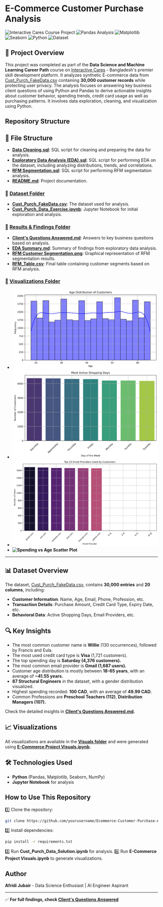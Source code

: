# E-Commerce Customer Purchase Analysis

![Interactive Cares Course Project](https://img.shields.io/badge/Interactive-Cares-blue)
![Pandas Analysis](https://img.shields.io/badge/Pandas-1.5.3-blue)
![Matplotlib](https://img.shields.io/badge/Matplot-lib-brightgreen)
![Seaborn](https://img.shields.io/badge/Sea-Born-blue)
![Python](https://img.shields.io/badge/Python-3.9%2B-brightgreen)
![Dataset](https://img.shields.io/badge/Records-30k-orange)

## 📌 Project Overview
This project was completed as part of the **Data Science and Machine Learning Career Path** course on [Interactive Cares](https://interactivecares.com/courseDetails/284?title=Data_Science_and_Machine_Learning_Career_Path/) - Bangladesh's premier skill development platform. It analyzes synthetic E-commerce data from [Cust_Purch_FakeData.csv](Dataset/Cust_Purch_FakeData.csv) containing **30,000 customer records** while protecting user privacy. The analysis focuses on answering key business client questions of using Python and Pandas to derive actionable insights about customer behavior, spending trends, credit card usage as well as purchasing patterns. It involves data exploration, cleaning, and visualization using Python.

## Repository Structure

## 📂 **File Structure**  

- **[Data Cleaning.sql](Data%20Cleaning.sql)**: SQL script for cleaning and preparing the data for analysis.  
- **[Exploratory Data Analysis (EDA).sql](Exploratory%20Data%20Analysis%20(EDA).sql)**: SQL script for performing EDA on the dataset, including analyzing distributions, trends, and correlations.  
- **[RFM Segmentation.sql](RFM%20Segmentation.sql)**: SQL script for performing RFM segmentation analysis.  
- **[README.md](README.md)**: Project documentation.  

### 📁 **[Dataset Folder](Dataset)**  
  - **[Cust_Purch_FakeData.csv](Dataset/Cust_Purch_FakeData.csv)**: The dataset used for analysis.  
  - **[Cust_Purch_Data_Exercise.ipynb](Dataset/Cust_Purch_Data_Exercise.ipynb)**: Jupyter Notebook for initial exploration and analysis.  

### 📁 **[Results & Findings Folder](Results%20&%20Findings)**  
  - **[Client's Questions Answered.md](Results%20&%20Findings/Client's%20Questions%20Answered.md)**: Answers to key business questions based on analysis.  
  - **[EDA Summary.md](Results%20&%20Findings/EDA%20Summary.md)**: Summary of findings from exploratory data analysis.  
  - **[RFM Customer Segmentation.png](Results%20&%20Findings/RFM%20Customer%20Segmentation.png)**: Graphical representation of RFM segmentation results.  
  - **[RFM_Table.csv](Results%20&%20Findings/RFM_Table.csv)**: Final table containing customer segments based on RFM analysis.  

### 📁 **[Visualizations Folder](Results%20&%20Findings/Visuals)**  
  - **![Age Distribution Histogram](Results%20&%20Findings/Visuals/Age%20Distribution%20Histogram.png)**  
  - **![Customer Activity by Day](Results%20&%20Findings/Visuals/Bar%20Chart%20of%20Customer%20Activity%20by%20Day.png)**  
  - **![Top 10 Email Providers](Results%20&%20Findings/Visuals/Bar%20Chart%20of%20the%20Top%2010%20Email%20Providers.png)**  
  - **![Spending vs Age Scatter Plot](Results%20&%20Findings/Visuals/Spending%20vs%20Age%20Scatter%20Plot.png)**  

---





## 📊 Dataset Overview
The dataset, [Cust_Purch_FakeData.csv](Dataset/Cust_Purch_FakeData.csv), contains **30,000 entries** and **20 columns**, including:
- **Customer Information**: Name, Age, Email, Phone, Profession, etc.
- **Transaction Details**: Purchase Amount, Credit Card Type, Expiry Date, etc.
- **Behavioral Data**: Active Shopping Days, Email Providers, etc.

## 🔍 Key Insights
- The most common customer name is **Willie** (130 occurrences), followed by Francis and Eula.
- The most used credit card type is **Visa** (1,721 customers).
- The top spending day is **Saturday (4,376 customers).**
- The most common email provider is **Gmail (1,687 users).**
- Customer age distribution is mostly between **18-65 years**, with an average of **~41.55 years.**
- **87 Structural Engineers** in the dataset, with a gender distribution visualized.
- Highest spending recorded: **100 CAD**, with an average of **49.99 CAD.**
- Common Professions are **Preschool Teachers (112)**, **Distribution Managers (107).**

Check the detailed insights in **[Client's Questions Answered.md](Results%20&%20Findings/Client's%20Questions%20Answered.md).**

## 📈 Visualizations
All visualizations are available in the **[Visuals folder](Results%20&%20Findings/Visuals/)** and were generated using **[E-Commerce Project Visuals.ipynb](E-Commerce%20Project%20Visuals.ipynb).**

## 🛠 Technologies Used
- **Python** (Pandas, Matplotlib, Seaborn, NumPy)
- **Jupyter Notebook** for analysis


## How to Use This Repository
1️⃣ Clone the repository:
```bash
git clone https://github.com/yourusername/Ecommerce-Customer-Purchase-Analysis.git
```
2️⃣ Install dependencies:
```bash
pip install -r requirements.txt
```
3️⃣ Run **Cust_Purch_Data_Solution.ipynb** for analysis.
4️⃣ Run **E-Commerce Project Visuals.ipynb** to generate visualizations.

## Author
**Afridi Jubair** - Data Science Enthusiast | AI Engineer Aspirant

---

✅ **For full findings, check [Client's Questions Answered](./Results%20%26%20Findings/Client's%20Questions%20Answered.md)**

